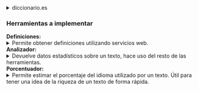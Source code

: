 <details>
  <summary>diccionario.es</summary>
  Repositorio para el desarrollo de herramientas relacionadas al diccionario del idioma español.
</details>
<h3>Herramientas a implementar</h3>
<b>Definiciones:</b>
<details>
  <summary>Permite obtener definiciones utilizando servicios web.</summary>
  Sin detalles.
</details>
<b>Analizador:</b>
<details>
  <summary>Devuelve datos estadísticos sobre un texto, hace uso del resto de las herramientas.</summary>
  Sin detalles.
</details>
<b>Porcentuador:</b>
<details>
  <summary>Permite estimar el porcentaje del idioma utilizado por un texto. Útil para tener una idea de la riqueza de un texto de forma rápida.</summary>
  <p align="justify">
  Lo que se intenta calcular es lo siguiente: PORCENTAJE = 100*(cantidad de palabras(distintas) utilizadas)/(cantidad de palabras existentes(en el diccionario)). Debido a que el diccionario (palabras.txt) sólo presenta la forma más elemental de cada palabra (verbos sólo en infinitivo, sustantivos y adjetivos sólo en singular masculino/neutro, adverbios que se derivan de otra palabra son omitidos y solo se incluyen adverbios "puros" o de uso frecuente, etc.), si para calcular la cantidad PORCENTAJE se limitara a simplemente buscar cada palabra del archivo palabras.txt en el texto a analizar lo que se obtendría sería solo una estimación muy burda y poco realista de lo que se pretende calcular. Para hacer que la estimación sea mas realista se usan las siguientes heurísticas:
  <ol>
    <li>Se agregan todas las conjugaciones de los verbos regulares al diccionario, las ocurrencias de cualquier conjugación de un mismo verbo cuentan como una única plabra utilizada, por lo que, por ejemplo 'pinto' y 'pintas' cuentan como una única palabra utilizada (el verbo pintar).</li>
    <li>Se agregan todas las conjugaciones de los verbos irregulares al diccionario, las ocurrencias de cualquier conjugacion de un verbo irregular cuentan como palabras utilizadas individuales, por lo que, por ejemplo 'soy' y 'eres' cuentan como dos palabras utilizadas (aunque ambas palabras sean derivadas del verbo ser).</li>
    <li>Para los sustantivos que admiten forma femenina se agregan las mismas, también se agregan las formas masculina y femenina en plural. Aclaración: los sustantivos que no admiten forma femenina no introducen su forma plural al diccionario.</li>
  </ol>
  Finalmente las palabras del texto analizado que no estaban presentes en el diccionario son devueltas en un archivo con el nombre ausentes_fecha_hora.txt, tambien se muestran en la salida tanto el porcentaje real, como el porcentaje extendido, el cual resulta de agregar las palabras ausentes al diccionario, y el mismo se calcula de la siguiente forma: PORCENTAJE_EXTENDIDO: = 100*(cantidad de palabras utilizadas + cantidad de palabras ausentes)/(cantidad de palabras existentes + cantidad de palabras ausentes).
</p>
</details>